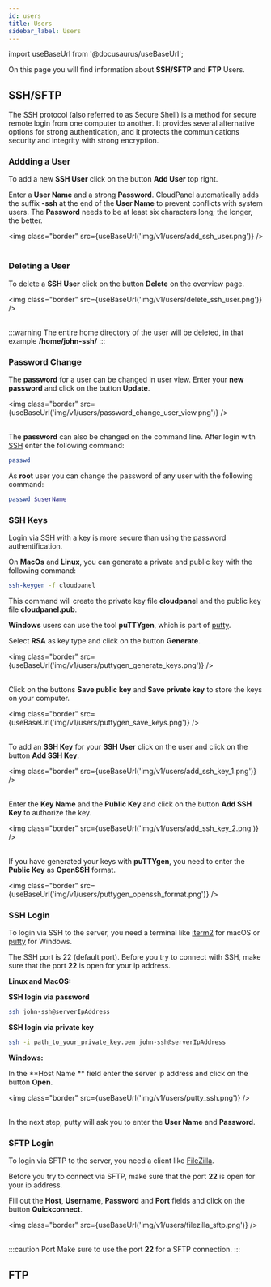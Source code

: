 ```yaml
---
id: users
title: Users
sidebar_label: Users
---
```


import useBaseUrl from '@docusaurus/useBaseUrl';

On this page you will find information about **SSH/SFTP** and **FTP** Users.

## SSH/SFTP

The SSH protocol (also referred to as Secure Shell) is a method for secure remote login from one computer to another. 
It provides several alternative options for strong authentication, and it protects the communications security and integrity with strong encryption.

### Addding a User

To add a new **SSH User** click on the button **Add User** top right. 

Enter a **User Name** and a strong **Password**. 
CloudPanel automatically adds the suffix **-ssh** at the end of the **User Name** to prevent conflicts with system users.
The **Password** needs to be at least six characters long; the longer, the better.

<img class="border" src={useBaseUrl('img/v1/users/add_ssh_user.png')} /> <br /> <br />

### Deleting a User

To delete a **SSH User** click on the button **Delete** on the overview page.

<img class="border" src={useBaseUrl('img/v1/users/delete_ssh_user.png')} /> <br /> <br />

:::warning
The entire home directory of the user will be deleted, in that example **/home/john-ssh/**
:::

### Password Change

The **password** for a user can be changed in user view. Enter your **new password** and click on the button **Update**.

<img class="border" src={useBaseUrl('img/v1/users/password_change_user_view.png')} /> <br /> <br />

The **password** can also be changed on the command line. After login with [SSH](#ssh-login) enter the following command:

```bash
passwd
```

As **root** user you can change the password of any user with the following command:

```bash
passwd $userName
```

### SSH Keys

Login via SSH with a key is more secure than using the password authentification.

On **MacOs** and **Linux**, you can generate a private and public key with the following command:

```bash
ssh-keygen -f cloudpanel
```

This command will create the private key file **cloudpanel** and the public key file **cloudpanel.pub**.

**Windows** users can use the tool **puTTYgen**, which is part of [putty](https://www.putty.org/).

Select **RSA** as key type and click on the button **Generate**.

<img class="border" src={useBaseUrl('img/v1/users/puttygen_generate_keys.png')} /> <br /> <br />

Click on the buttons **Save public key** and **Save private key** to store the keys on your computer.

<img class="border" src={useBaseUrl('img/v1/users/puttygen_save_keys.png')} /> <br /> <br />

To add an **SSH Key** for your **SSH User** click on the user and click on the button **Add SSH Key**.

<img class="border" src={useBaseUrl('img/v1/users/add_ssh_key_1.png')} /> <br /> <br />

Enter the **Key Name** and the **Public Key** and click on the button **Add SSH Key** to authorize the key.

<img class="border" src={useBaseUrl('img/v1/users/add_ssh_key_2.png')} /> <br /> <br />

If you have generated your keys with **puTTYgen**, you need to enter the **Public Key** as **OpenSSH** format.

<img class="border" src={useBaseUrl('img/v1/users/puttygen_openssh_format.png')} />

### SSH Login

To login via SSH to the server, you need a terminal like [iterm2](https://www.iterm2.com/) for macOS or [putty](https://www.putty.org/) for Windows.

The SSH port is 22 (default port). Before you try to connect with SSH, make sure that the port **22** is open for your ip address.

**Linux and MacOS:**

**SSH login via password**

```bash
ssh john-ssh@serverIpAddress
```

**SSH login via private key**

```bash
ssh -i path_to_your_private_key.pem john-ssh@serverIpAddress
```

**Windows:**

In the **Host Name ** field enter the server ip address and click on the button **Open**.

<img class="border" src={useBaseUrl('img/v1/users/putty_ssh.png')} /> <br /> <br />

In the next step, putty will ask you to enter the **User Name** and **Password**.

### SFTP Login

To login via SFTP to the server, you need a client like [FileZilla](https://filezilla-project.org/).

Before you try to connect via SFTP, make sure that the port **22** is open for your ip address.

Fill out the **Host**, **Username**, **Password** and **Port** fields and click on the button **Quickconnect**.

<img class="border" src={useBaseUrl('img/v1/users/filezilla_sftp.png')} /> <br /> <br />

:::caution Port
Make sure to use the port **22** for a SFTP connection.
:::

## FTP